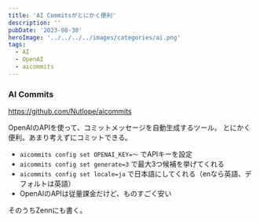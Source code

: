 ```yaml
---
title: 'AI Commitsがとにかく便利'
description: ''
pubDate: '2023-08-30'
heroImage: '../../../../images/categories/ai.png'
tags:
  - AI
  - OpenAI
  - aicommits
---
```


### AI Commits

https://github.com/Nutlope/aicommits

OpenAIのAPIを使って、コミットメッセージを自動生成するツール。
とにかく便利。あまり考えずにコミットできる。

- `aicommits config set OPENAI_KEY=〜` でAPIキーを設定
- `aicommits config set generate=3` で最大3つ候補を挙げてくれる
- `aicommits config set locale=ja` で日本語にしてくれる（enなら英語、デフォルトは英語）
- OpenAIのAPIは従量課金だけど、ものすごく安い

そのうちZennにも書く。
